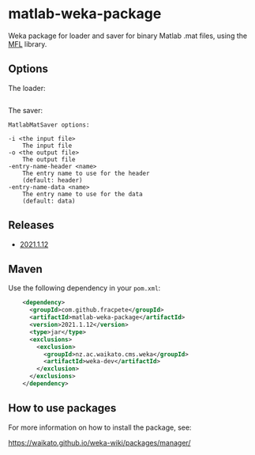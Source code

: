# matlab-weka-package

Weka package for loader and saver for binary Matlab .mat files, using the 
[MFL](https://github.com/HebiRobotics/MFL) library.

## Options

The loader:

```
```

The saver:

```
MatlabMatSaver options:

-i <the input file>
	The input file
-o <the output file>
	The output file
-entry-name-header <name>
	The entry name to use for the header
	(default: header)
-entry-name-data <name>
	The entry name to use for the data
	(default: data)
```


## Releases

* [2021.1.12](https://github.com/fracpete/matlab-weka-package/releases/download/v2021.1.12/matlab-2021.1.12.zip)


## Maven

Use the following dependency in your `pom.xml`:

```xml
    <dependency>
      <groupId>com.github.fracpete</groupId>
      <artifactId>matlab-weka-package</artifactId>
      <version>2021.1.12</version>
      <type>jar</type>
      <exclusions>
        <exclusion>
          <groupId>nz.ac.waikato.cms.weka</groupId>
          <artifactId>weka-dev</artifactId>
        </exclusion>
      </exclusions>
    </dependency>
```


## How to use packages

For more information on how to install the package, see:

https://waikato.github.io/weka-wiki/packages/manager/


